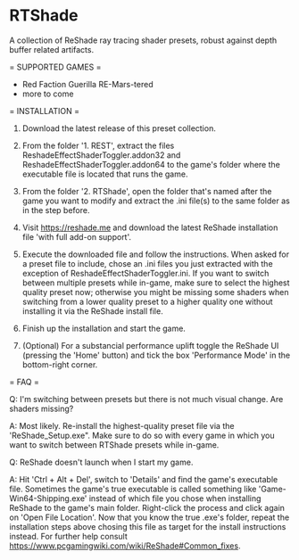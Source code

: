 # RTShade
A collection of ReShade ray tracing shader presets, robust against depth buffer related artifacts.

= SUPPORTED GAMES =
- Red Faction Guerilla RE-Mars-tered
- more to come

= INSTALLATION =
1. Download the latest release of this preset collection.
2. From the folder '1. REST', extract the files ReshadeEffectShaderToggler.addon32 and ReshadeEffectShaderToggler.addon64 to the game's folder where the executable file is located that runs the game.
3. From the folder '2. RTShade', open the folder that's named after the game you want to modify and extract the .ini file(s) to the same folder as in the step before.
4. Visit https://reshade.me and download the latest ReShade installation file 'with full add-on support'.
5. Execute the downloaded file and follow the instructions. When asked for a preset file to include, chose an .ini files you just extracted with the exception of ReshadeEffectShaderToggler.ini. If you want to switch between multiple presets while in-game, make sure to select the highest quality preset now; otherwise you might be missing some shaders when switching from a lower quality preset to a higher quality one without installing it via the ReShade install file.
6. Finish up the installation and start the game.

7. (Optional) For a substancial performance uplift toggle the ReShade UI (pressing the 'Home' button) and tick the box 'Performance Mode' in the bottom-right corner.

= FAQ =

Q: I'm switching between presets but there is not much visual change. Are shaders missing?

A: Most likely. Re-install the highest-quality preset file via the 'ReShade_Setup.exe". Make sure to do so with every game in which you want to switch between RTShade presets while in-game.

Q: ReShade doesn't launch when I start my game.

A: Hit 'Ctrl + Alt + Del', switch to 'Details' and find the game's executable file. Sometimes the game's true executable is called something like 'Game-Win64-Shipping.exe' instead of which file you chose when installing ReShade to the game's main folder. Right-click the process and click again on 'Open File Location'. Now that you know the true .exe's folder, repeat the installation steps above chosing this file as target for the install instructions instead. For further help consult https://www.pcgamingwiki.com/wiki/ReShade#Common_fixes.
